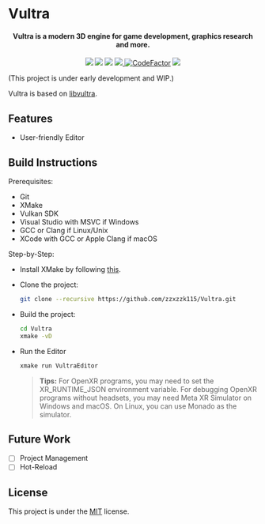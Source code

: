 # Vultra

<h4 align="center">
  Vultra is a modern 3D engine for game development, graphics research and more.
</h4>

<p align="center">
    <a href="https://github.com/zzxzzk115/Vultra/actions" alt="Build-Windows">
        <img src="https://img.shields.io/github/actions/workflow/status/zzxzzk115/Vultra/build_windows.yaml?branch=master&label=Build-Windows&logo=github" /></a>
    <a href="https://github.com/zzxzzk115/Vultra/actions" alt="Build-Linux">
        <img src="https://img.shields.io/github/actions/workflow/status/zzxzzk115/Vultra/build_linux.yaml?branch=master&label=Build-Linux&logo=github" /></a>
    <a href="https://github.com/zzxzzk115/Vultra/actions" alt="Build-macOS">
        <img src="https://img.shields.io/github/actions/workflow/status/zzxzzk115/Vultra/build_macos.yaml?branch=master&label=Build-macOS&logo=github" /></a>
    <a href="https://github.com/zzxzzk115/Vultra/issues" alt="GitHub Issues">
        <img src="https://img.shields.io/github/issues/zzxzzk115/Vultra">
    </a>
    <a href="https://www.codefactor.io/repository/github/zzxzzk115/vultra"><img src="https://www.codefactor.io/repository/github/zzxzzk115/vultra/badge" alt="CodeFactor" /></a>
    <a href="https://github.com/zzxzzk115/Vultra/blob/master/LICENSE" alt="GitHub">
        <img src="https://img.shields.io/github/license/zzxzzk115/Vultra">
    </a>
</p>

(This project is under early development and WIP.)

Vultra is based on [libvultra](https://github.com/zzxzzk115/libvultra).

## Features
- User-friendly Editor

## Build Instructions

Prerequisites:
- Git
- XMake
- Vulkan SDK
- Visual Studio with MSVC if Windows
- GCC or Clang if Linux/Unix
- XCode with GCC or Apple Clang if macOS

Step-by-Step:

- Install XMake by following [this](https://xmake.io/guide/quick-start.html#installation). 

- Clone the project:
  ```bash
  git clone --recursive https://github.com/zzxzzk115/Vultra.git
  ```

- Build the project:
  ```bash
  cd Vultra
  xmake -vD
  ```

- Run the Editor
  ```bash
  xmake run VultraEditor
  ```

  > **Tips:**
  > For OpenXR programs, you may need to set the XR_RUNTIME_JSON environment variable.
  > For debugging OpenXR programs without headsets, you may need Meta XR Simulator on Windows and macOS. On Linux, you can use Monado as the simulator.

## Future Work
- [ ] Project Management
- [ ] Hot-Reload

## License
This project is under the [MIT](LICENSE) license.